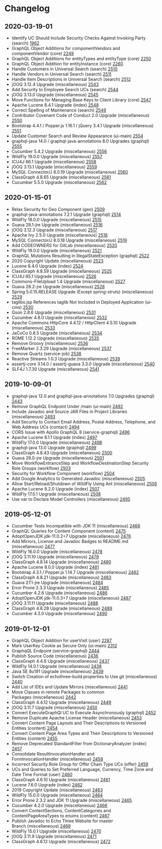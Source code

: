# Changelog

## 2020-03-19-01

* Identify UC Should Include Security Checks Against Invoking Party (search) [1962](https://www.echothree.com/bugzilla/show_bug.cgi?id=1962)
* GraphQL Object Additions for componentVendors and componentVendor (core) [2249](https://www.echothree.com/bugzilla/show_bug.cgi?id=2249)
* GraphQL Object Additions for entityTypes and entityType (core) [2250](https://www.echothree.com/bugzilla/show_bug.cgi?id=2250)
* GraphQL Object Addition for entityInstance (core) [2260](https://www.echothree.com/bugzilla/show_bug.cgi?id=2260)
* Handle Customers in Universal Search (search) [2510](https://www.echothree.com/bugzilla/show_bug.cgi?id=2510)
* Handle Vendors in Universal Search (search) [2511](https://www.echothree.com/bugzilla/show_bug.cgi?id=2511)
* Handle Item Descriptions in Universal Search (search) [2512](https://www.echothree.com/bugzilla/show_bug.cgi?id=2512)
* jOOQ 3.12.4 Upgrade (miscellaneous) [2543](https://www.echothree.com/bugzilla/show_bug.cgi?id=2543)
* Add Security to Employee Search UCs (search) [2544](https://www.echothree.com/bugzilla/show_bug.cgi?id=2544)
* jOOQ 3.13.0 Upgrade (miscellaneous) [2545](https://www.echothree.com/bugzilla/show_bug.cgi?id=2545)
* Move Functions for Managing Base Keys to Client Library (core) [2547](https://www.echothree.com/bugzilla/show_bug.cgi?id=2547)
* Apache Lucene 8.4.1 Upgrade (index) [2548](https://www.echothree.com/bugzilla/show_bug.cgi?id=2548)
* Correct Spelling of Maintenance (search) [2549](https://www.echothree.com/bugzilla/show_bug.cgi?id=2549)
* Contributor Covenant Code of Conduct 2.0 Upgrade (miscellaneous) [2550](https://www.echothree.com/bugzilla/show_bug.cgi?id=2550)
* Bootstrap 4.4.1 / Popper.js 1.16.1 / jQuery 3.4.1 Upgrade (miscellaneous) [2551](https://www.echothree.com/bugzilla/show_bug.cgi?id=2551)
* Update Customer Search and Review Appearance (ui-main) [2554](https://www.echothree.com/bugzilla/show_bug.cgi?id=2554)
* graphql-java 14.0 / graphql-java-annotations 8.0 Upgrades (graphql) [2555](https://www.echothree.com/bugzilla/show_bug.cgi?id=2555)
* Cucumber 5.4.2 Upgrade (miscellaneous) [2556](https://www.echothree.com/bugzilla/show_bug.cgi?id=2556)
* WildFly 19.0.0 Upgrade (miscellaneous) [2557](https://www.echothree.com/bugzilla/show_bug.cgi?id=2557)
* ICU4J 66.1 Upgrade (miscellaneous) [2558](https://www.echothree.com/bugzilla/show_bug.cgi?id=2558)
* jOOQ 3.13.1 Upgrade (miscellaneous) [2559](https://www.echothree.com/bugzilla/show_bug.cgi?id=2559)
* MySQL Connector/J 8.0.19 Upgrade (miscellaneous) [2560](https://www.echothree.com/bugzilla/show_bug.cgi?id=2560)
* ClassGraph 4.8.65 Upgrade (miscellaneous) [2561](https://www.echothree.com/bugzilla/show_bug.cgi?id=2561)
* Cucumber 5.5.0 Upgrade (miscellaneous) [2562](https://www.echothree.com/bugzilla/show_bug.cgi?id=2562)

## 2020-01-15-01

* Relax Security for Geo Component (geo) [2509](https://www.echothree.com/bugzilla/show_bug.cgi?id=2509)
* graphql-java-annotations 7.2.1 Upgrade (graphql) [2514](https://www.echothree.com/bugzilla/show_bug.cgi?id=2514)
* WildFly 18.0.0 Upgrade (miscellaneous) [2515](https://www.echothree.com/bugzilla/show_bug.cgi?id=2515)
* Guava 28.1-jre Upgrade (miscellaneous) [2516](https://www.echothree.com/bugzilla/show_bug.cgi?id=2516)
* jOOQ 3.12.3 Upgrade (miscellaneous) [2517](https://www.echothree.com/bugzilla/show_bug.cgi?id=2517)
* Apache Ivy 2.5.0 Upgrade (miscellaneous) [2518](https://www.echothree.com/bugzilla/show_bug.cgi?id=2518)
* MySQL Connector/J 8.0.18 Upgrade (miscellaneous) [2519](https://www.echothree.com/bugzilla/show_bug.cgi?id=2519)
* Add CODEOWNERS for GitLab (miscellaneous) [2520](https://www.echothree.com/bugzilla/show_bug.cgi?id=2520)
* WildFly 19.0.0 Upgrade (miscellaneous) [2521](https://www.echothree.com/bugzilla/show_bug.cgi?id=2521)
* GraphQL Mutations Resulting in IllegalStateException (graphql) [2522](https://www.echothree.com/bugzilla/show_bug.cgi?id=2522)
* 2020 Copyright Update (miscellaneous) [2523](https://www.echothree.com/bugzilla/show_bug.cgi?id=2523)
* Lucene 8.4.0 Upgrade (index) [2524](https://www.echothree.com/bugzilla/show_bug.cgi?id=2524)
* ClassGraph 4.8.59 Upgrade (miscellaneous) [2525](https://www.echothree.com/bugzilla/show_bug.cgi?id=2525)
* ICU4J 65.1 Upgrade (miscellaneous) [2526](https://www.echothree.com/bugzilla/show_bug.cgi?id=2526)
* Commons-FileUpload 1.4 Upgrade (miscellaneous) [2527](https://www.echothree.com/bugzilla/show_bug.cgi?id=2527)
* Guava 28.2-jre Upgrade (miscellaneous) [2528](https://www.echothree.com/bugzilla/show_bug.cgi?id=2528)
* Spring 5.0.15.RELEASE Upgrade (Except spring-struts) (miscellaneous) [2529](https://www.echothree.com/bugzilla/show_bug.cgi?id=2529)
* taglibs.jsp References taglib Not Included in Deployed Application (ui-cms) [2530](https://www.echothree.com/bugzilla/show_bug.cgi?id=2530)
* Gson 2.8.6 Upgrade (miscellaneous) [2531](https://www.echothree.com/bugzilla/show_bug.cgi?id=2531)
* Cucumber 4.8.0 Upgrade (miscellaneous) [2532](https://www.echothree.com/bugzilla/show_bug.cgi?id=2532)
* Apache Commons HttpCore 4.4.12 / HttpClient 4.5.10 Upgrade (miscellaneous) [2533](https://www.echothree.com/bugzilla/show_bug.cgi?id=2533)
* JaCoCo 0.8.5 Upgrade (miscellaneous) [2534](https://www.echothree.com/bugzilla/show_bug.cgi?id=2534)
* ROME 1.12.2 Upgrade (miscellaneous) [2535](https://www.echothree.com/bugzilla/show_bug.cgi?id=2535)
* Remove Groovy (miscellaneous) [2536](https://www.echothree.com/bugzilla/show_bug.cgi?id=2536)
* FreeMarker 2.3.29 Upgrade (miscellaneous) [2537](https://www.echothree.com/bugzilla/show_bug.cgi?id=2537)
* Remove Quartz (service-job) [2538](https://www.echothree.com/bugzilla/show_bug.cgi?id=2538)
* Reactive Streams 1.0.3 Upgrade (miscellaneous) [2539](https://www.echothree.com/bugzilla/show_bug.cgi?id=2539)
* assertj-core 3.14.0 / assertj-guava 3.3.0 Upgrade (miscellaneous) [2540](https://www.echothree.com/bugzilla/show_bug.cgi?id=2540)
* SLF4J 1.7.30 Upgrade (miscellaneous) [2541](https://www.echothree.com/bugzilla/show_bug.cgi?id=2541)

## 2019-10-09-01

* graphql-java 12.0 and graphql-java-annotations 7.0 Upgrades (graphql) [2443](https://www.echothree.com/bugzilla/show_bug.cgi?id=2443)
* Remove GraphQL Endpoint Under /main (ui-main) [2492](https://www.echothree.com/bugzilla/show_bug.cgi?id=2492)
* Include Javadoc and Source JAR Files in Project Libraries (miscellaneous) [2493](https://www.echothree.com/bugzilla/show_bug.cgi?id=2493)
* Add Security to Contact Email Address, Postal Address, Telephone, and Web Address UCs (contact) [2494](https://www.echothree.com/bugzilla/show_bug.cgi?id=2494)
* CORS Issue with Apollo GraphQL 8 (service-graphql) [2496](https://www.echothree.com/bugzilla/show_bug.cgi?id=2496)
* Apache Lucene 8.1.1 Upgrade (index) [2497](https://www.echothree.com/bugzilla/show_bug.cgi?id=2497)
* WildFly 17.0.0 Upgrade (miscellaneous) [2498](https://www.echothree.com/bugzilla/show_bug.cgi?id=2498)
* graphql-java 13.0 Upgrade (graphql) [2499](https://www.echothree.com/bugzilla/show_bug.cgi?id=2499)
* ClassGraph 4.8.43 Upgrade (miscellaneous) [2500](https://www.echothree.com/bugzilla/show_bug.cgi?id=2500)
* Guava 28.0-jre Upgrade (miscellaneous) [2501](https://www.echothree.com/bugzilla/show_bug.cgi?id=2501)
* Move WorkflowEntranceStep and WorkflowDestinationStep Security Role Groups (workflow) [2503](https://www.echothree.com/bugzilla/show_bug.cgi?id=2503)
* Security for Workflow Component (workflow) [2504](https://www.echothree.com/bugzilla/show_bug.cgi?id=2504)
* Add Google Analytics to Generated Javadoc (miscellaneous) [2505](https://www.echothree.com/bugzilla/show_bug.cgi?id=2505)
* Allow Start/Reload/Shutdown of WildFly Using Ant (miscellaneous) [2506](https://www.echothree.com/bugzilla/show_bug.cgi?id=2506)
* Apache Lucene 8.2.0 Upgrade (index) [2507](https://www.echothree.com/bugzilla/show_bug.cgi?id=2507)
* WildFly 17.0.1 Upgrade (miscellaneous) [2508](https://www.echothree.com/bugzilla/show_bug.cgi?id=2508)
* Use var to Declare Model Controllers (miscellaneous) [2495](https://www.echothree.com/bugzilla/show_bug.cgi?id=2495)

## 2019-05-12-01

* Cucumber Tests Incompatible with JDK 11 (miscellaneous) [2468](https://www.echothree.com/bugzilla/show_bug.cgi?id=2468)
* GraphQL Queries for Content Component (content) [2475](https://www.echothree.com/bugzilla/show_bug.cgi?id=2475)
* AdoptOpenJDK jdk-11.0.2+7 Upgrade (miscellaneous) [2476](https://www.echothree.com/bugzilla/show_bug.cgi?id=2476)
* Add Mirrors, License and Javadoc Badges to README.md (miscellaneous) [2477](https://www.echothree.com/bugzilla/show_bug.cgi?id=2477)
* WildFly 16.0.0 Upgrade (miscellaneous) [2478](https://www.echothree.com/bugzilla/show_bug.cgi?id=2478)
* jOOQ 3.11.10 Upgrade (miscellaneous) [2479](https://www.echothree.com/bugzilla/show_bug.cgi?id=2479)
* ClassGraph 4.8.14 Upgrade (miscellaneous) [2480](https://www.echothree.com/bugzilla/show_bug.cgi?id=2480)
* Apache Lucene 8.0.0 Upgrade (index) [2481](https://www.echothree.com/bugzilla/show_bug.cgi?id=2481)
* Bootstrap 4.3.1 / Popper.js 1.14.7 Upgrade (miscellaneous) [2482](https://www.echothree.com/bugzilla/show_bug.cgi?id=2482)
* ClassGraph 4.8.21 Upgrade (miscellaneous) [2483](https://www.echothree.com/bugzilla/show_bug.cgi?id=2483)
* Guava 27.1-jre Upgrade (miscellaneous) [2484](https://www.echothree.com/bugzilla/show_bug.cgi?id=2484)
* Error Prone 2.3.3 Upgrade (miscellaneous) [2485](https://www.echothree.com/bugzilla/show_bug.cgi?id=2485)
* Cucumber 4.2.6 Upgrade (miscellaneous) [2486](https://www.echothree.com/bugzilla/show_bug.cgi?id=2486)
* AdoptOpenJDK jdk-11.0.3+7 Upgrade (miscellaneous) [2487](https://www.echothree.com/bugzilla/show_bug.cgi?id=2487)
* jOOQ 3.11.11 Upgrade (miscellaneous) [2488](https://www.echothree.com/bugzilla/show_bug.cgi?id=2488)
* ClassGraph 4.8.28 Upgrade (miscellaneous) [2489](https://www.echothree.com/bugzilla/show_bug.cgi?id=2489)
* Cucumber 4.3.0 Upgrade (miscellaneous) [2490](https://www.echothree.com/bugzilla/show_bug.cgi?id=2490)

## 2019-01-12-01

* GraphQL Object Addition for userVisit (user) [2287](https://www.echothree.com/bugzilla/show_bug.cgi?id=2287)
* Mark UserKey Cookie as Secure Only (ui-main) [2312](https://www.echothree.com/bugzilla/show_bug.cgi?id=2312)
* GraphqQL Endpoint (service-graphql) [2444](https://www.echothree.com/bugzilla/show_bug.cgi?id=2444)
* Publish Source Code (miscellaneous) [2436](https://www.echothree.com/bugzilla/show_bug.cgi?id=2436)
* ClassGraph 4.4.8 Upgrade (miscellaneous) [2437](https://www.echothree.com/bugzilla/show_bug.cgi?id=2437)
* WildFly 14.0.1 Upgrade (miscellaneous) [2438](https://www.echothree.com/bugzilla/show_bug.cgi?id=2438)
* Java SE 8u191 Upgrade (miscellaneous) [2439](https://www.echothree.com/bugzilla/show_bug.cgi?id=2439)
* Switch Creation of echothree-build.properties to Use git (miscellaneous) [2440](https://www.echothree.com/bugzilla/show_bug.cgi?id=2440)
* Add List of IDEs and Update Mirrors (miscellaneous) [2441](https://www.echothree.com/bugzilla/show_bug.cgi?id=2441)
* Move Classes in remote Packages to common Packages (miscellaneous) [2442](https://www.echothree.com/bugzilla/show_bug.cgi?id=2442)
* ClassGraph 4.4.12 Upgrade (miscellaneous) [2449](https://www.echothree.com/bugzilla/show_bug.cgi?id=2449)
* jOOQ 3.11.7 Upgrade (miscellaneous) [2450](https://www.echothree.com/bugzilla/show_bug.cgi?id=2450)
* Convert ExecuteGraphQl UC to Execute Asynchronously (graphql) [2452](https://www.echothree.com/bugzilla/show_bug.cgi?id=2452)
* Remove Duplicate Apache License Header (miscellaneous) [2453](https://www.echothree.com/bugzilla/show_bug.cgi?id=2453)
* Convert Content Page Layouts and Their Descriptions to Versioned Entities (content) [2454](https://www.echothree.com/bugzilla/show_bug.cgi?id=2454)
* Convert Content Page Area Types and Their Descriptions to Versioned Entities (content) [2455](https://www.echothree.com/bugzilla/show_bug.cgi?id=2455)
* Remove Deprecated StandardFilter from DictionaryAnalyzer (index) [2457](https://www.echothree.com/bugzilla/show_bug.cgi?id=2457)
* Consolidate ResultInvocationHandler and FormInvocationHandler (miscellaneous) [2458](https://www.echothree.com/bugzilla/show_bug.cgi?id=2458)
* Incorrect Security Role Group for Offer Chain Type UCs (offer) [2459](https://www.echothree.com/bugzilla/show_bug.cgi?id=2459)
* UCs and Queries to Set Preferred Language, Currency, Time Zone and Date Time Format (user) [2460](https://www.echothree.com/bugzilla/show_bug.cgi?id=2460)
* ClassGraph 4.6.10 Upgrade (miscellaneous) [2461](https://www.echothree.com/bugzilla/show_bug.cgi?id=2461)
* Lucene 7.6.0 Upgrade (index) [2462](https://www.echothree.com/bugzilla/show_bug.cgi?id=2462)
* 2019 Copyright Update (miscellaneous) [2463](https://www.echothree.com/bugzilla/show_bug.cgi?id=2463)
* WildFly 15.0.0 Upgrade (miscellaneous) [2464](https://www.echothree.com/bugzilla/show_bug.cgi?id=2464)
* Error Prone 2.3.2 and JDK 11 Upgrade (miscellaneous) [2465](https://www.echothree.com/bugzilla/show_bug.cgi?id=2465)
* Cucumber 4.2.0 Upgrade (miscellaneous) [2466](https://www.echothree.com/bugzilla/show_bug.cgi?id=2466)
* Convert ContentSections, ContentCategories and ContentPageAreaTypes to enums (content) [2467](https://www.echothree.com/bugzilla/show_bug.cgi?id=2467)
* Publish Javadoc to Echo Three Website for master Branch (miscellaneous) [2469](https://www.echothree.com/bugzilla/show_bug.cgi?id=2469)
* WildFly 15.0.1 Upgrade (miscellaneous) [2470](https://www.echothree.com/bugzilla/show_bug.cgi?id=2470)
* jOOQ 3.11.9 Upgrade (miscellaneous) [2471](https://www.echothree.com/bugzilla/show_bug.cgi?id=2471)
* ClassGraph 4.6.12 Upgrade (miscellaneous) [2472](https://www.echothree.com/bugzilla/show_bug.cgi?id=2472)
